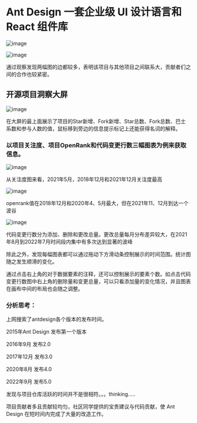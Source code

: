 # Ant Design 一套企业级 UI 设计语言和 React 组件库

![image](https://github.com/jjhengxin/ds-2023-autumn/assets/144665728/68334e67-e0ff-45d0-a356-1b0de015c914)

![image](https://github.com/jjhengxin/ds-2023-autumn/assets/144665728/104c50b1-9c4c-4a8a-a007-9c4a93787772)


通过观察发现两幅图的边都较多，表明该项目与其他项目之间联系大，贡献者们之间的合作也较紧密。

## 开源项目洞察大屏

![image](https://github.com/jjhengxin/ds-2023-autumn/assets/144665728/be69a1a8-f2d5-4da3-ac32-61342875428d)

在大屏的最上面展示了项目的Star新增、Fork新增、Star总数、Fork总数、巴士系数和参与人数的值，鼠标移到旁边的信息提示标记上还能获得名词的解释。

### 以项目关注度、项目OpenRank和代码变更行数三幅图表为例来获取信息。

![image](https://github.com/jjhengxin/ds-2023-autumn/assets/144665728/afc719c3-31c5-4753-9ee4-63515d888b57)

从关注度图来看，2021年5月，2018年12月和2021年12月关注度最高

![image](https://github.com/jjhengxin/ds-2023-autumn/assets/144665728/3c1c3b9a-6838-44fa-85d9-78c20b814bb8)

openrank值在2018年12月和2020年4、5月最大，但在2021年11、12月到达一个波谷

![image](https://github.com/jjhengxin/ds-2023-autumn/assets/144665728/16595722-15fa-4680-adb6-36fb0984b2cf)

代码变更行数分为添加、删除和更改总量。更改总量每月分布差异较大，在2021年8月到2022年7月时间段内集中有多次达到显著的波峰

除此之外，发现每幅图表都可以通过拖动下方滑动条控制展示的时间范围。统计图随之发生顺滑的变化。

通过点击右上角的对于数据要素的注释，还可以控制展示的要素个数。如点击代码变更行数图中右上角的删除量和变更总量，可以只看添加量的变化情况，并且图表在画布中间的布局也会随之调整。

### 分析思考：

上网搜索了antdesign各个版本的发布时间。

2015年Ant Design 发布第一个版本

2016年9月 发布2.0

2017年12月 发布3.0

2020年8月 发布4.0

2022年9月 发布5.0

发现与项目仓库活跃的时间并不是很相符。。。thinking.....

项目贡献者多且贡献较均匀，社区同学提供的宝贵建议与代码贡献，使 Ant Design 在短时间内完成了大量的改造工作。
